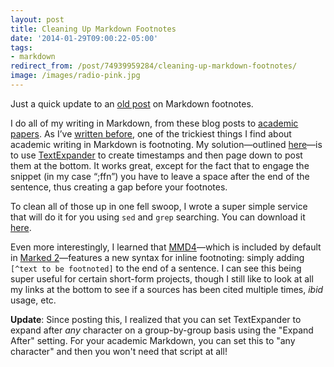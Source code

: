 ```yaml
---
layout: post 
title: Cleaning Up Markdown Footnotes 
date: '2014-01-29T09:00:22-05:00' 
tags: 
- markdown 
redirect_from: /post/74939959284/cleaning-up-markdown-footnotes/
image: /images/radio-pink.jpg
---
```


Just a quick update to an [old post](/post/46089397285/the-digital-dissertator-markdown-footnote-update) on Markdown footnotes.

I do all of my writing in Markdown, from these blog posts to [academic papers](/post/72447244823ew-in-print-making-them-talk-animals-sound-and). As I’ve [written before](/post/45896860184/the-digital-dissertator-academic-writing-and), one of the trickiest things I find about academic writing in Markdown is footnoting. My solution—outlined [here](/post/46089397285/the-digital-dissertator-markdown-footnote-update)—is to use [TextExpander](http://smilesoftware.com/TextExpander/) to create timestamps and then page down to post them at the bottom. It works great, except for the fact that to engage the snippet (in my case “;ffn”) you have to leave a space after the end of the sentence, thus creating a gap before your footnotes.

To clean all of those up in one fell swoop, I wrote a super simple service that will do it for you using `sed` and `grep` searching. You can download it [here](http://d.prToW).

Even more interestingly, I learned that [MMD4](http://fletcherpenney.net/multimarkdown/)—which is included by default in [Marked 2](http://!g "Marked2 app")—features a new syntax for inline footnoting: simply adding `[^text to be footnoted]` to the end of a sentence. I can see this being super useful for certain short-form projects, though I still like to look at all my links at the bottom to see if a sources has been cited multiple times, *ibid* usage, etc.

**Update**: Since posting this, I realized that you can set TextExpander to expand after *any* character on a group-by-group basis using the "Expand After" setting. For your academic Markdown, you can set this to "any character" and then you won't need that script at all!

